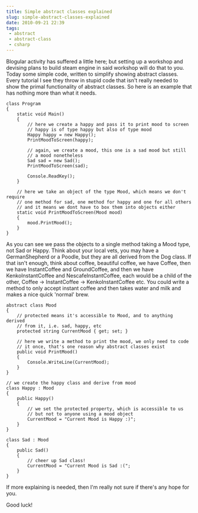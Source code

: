 ```yaml
---
title: Simple abstract classes explained
slug: simple-abstract-classes-explained
date: 2010-09-21 22:39
tags:
 - abstract
 - abstract-class
 - csharp
---
```

Blogular activity has suffered a little here; but setting up a workshop and devising plans to build steam engine in said workshop will do that to you. Today some simple code, written to simplify showing abstract classes. Every tutorial I see they throw in stupid code that isn't really needed to show the primal functionality of abstract classes. So here is an example that has nothing more than what it needs.

    class Program
    {
        static void Main()
        {
            // here we create a happy and pass it to print mood to screen
            // happy is of type happy but also of type mood
            Happy happy = new Happy();
            PrintMoodToScreen(happy);

            // again, we create a mood, this one is a sad mood but still
            // a mood nonetheless
            Sad sad = new Sad();
            PrintMoodToScreen(sad);

            Console.ReadKey();
        }

        // here we take an object of the type Mood, which means we don't require
        // one method for sad, one method for happy and one for all others
        // and it means we dont have to box them into objects either
        static void PrintMoodToScreen(Mood mood)
        {
            mood.PrintMood();
        }
    }

As you can see we pass the objects to a single method taking a Mood type, not Sad or Happy. Think about your local vets, you may have a GermanShepherd or a Poodle, but they are all derived from the Dog class. If that isn't enough, think about coffee, beautiful coffee, we have Coffee, then we have InstantCoffee and GroundCoffee, and then we have KenkoInstantCoffee and NescafeInstantCoffee, each would be a child of the other, Coffee -> InstantCoffee -> KenkoInstantCoffee etc. You could write a method to only accept instant coffee and then takes water and milk and makes a nice quick 'normal' brew.

    abstract class Mood
    {
        // protected means it's accessible to Mood, and to anything derived
        // from it, i.e. sad, happy, etc
        protected string CurrentMood { get; set; }

        // here we write a method to print the mood, we only need to code
        // it once, that's one reason why abstract classes exist
        public void PrintMood()
        {
            Console.WriteLine(CurrentMood);
        }
    }

    // we create the happy class and derive from mood
    class Happy : Mood
    {
        public Happy()
        {
            // we set the protected property, which is accessible to us
            // but not to anyone using a mood object
            CurrentMood = "Current Mood is Happy :)";
        }
    }

    class Sad : Mood
    {
        public Sad()
        {
            // cheer up Sad class!
            CurrentMood = "Current Mood is Sad :(";
        }
    }

If more explaining is needed, then I'm really not sure if there's any hope for you.

Good luck!
